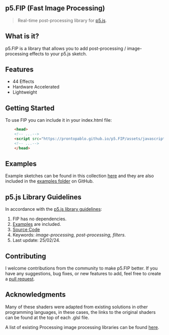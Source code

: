 ## p5.FIP (Fast Image Processing)
> Real-time post-processing library for [p5.js](https://p5js.org/).

## What is it?
p5.FIP is a library that allows you to add post-processing / image-processing effects to your p5.js sketch. 

## Features
- 44 Effects
- Hardware Accelerated
- Lightweight

## Getting Started

To use FIP you can include it in your index.html file:
```html
    <head>
    <!-- ...-->
    <script src="https://prontopablo.github.io/p5.FIP/assets/javascripts/p5.FIP.js"></script>
    <!-- ...-->
    </head>
```

## Examples
Example sketches can be found in this collection [here](https://editor.p5js.org/prontopablo/collections/MA4R8jvck) and they are also included in the [examples folder](https://github.com/prontopablo/p5.FIP/examples) on GitHub.

## p5.js Library Guidelines
In accordance with the [p5.js library guidelines](https://github.com/processing/p5.js/blob/main/contributor_docs/creating_libraries.md):

1. FIP has no dependencies.
3. [Examples](https://github.com/prontopablo/p5.FIP/tree/main/examples) are included.
4. [Source Code](https://github.com/prontopablo/p5.FIP/)
5. Keywords: _image-processing, post-processing, filters_.
6. Last update: 25/02/24.

## Contributing
I welcome contributions from the community to make p5.FIP better. If you have any suggestions, bug fixes, or new features to add, feel free to create a [pull request](https://github.com/prontopablo/p5.FIP/pulls).

## Acknowledgments
Many of these shaders were adapted from existing solutions in other programming languages, in these cases, the links to the original shaders can be found at the top of each .glsl file.

A list of existing Processing image processing libraries can be found [here](https://prontopablo.github.io/p5.FIP/resources).
